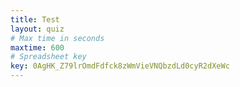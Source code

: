 ```yaml
---
title: Test
layout: quiz
# Max time in seconds
maxtime: 600
# Spreadsheet key
key: 0AgHK_Z79lrOmdFdfck8zWmVieVNQbzdLd0cyR2dXeWc
---
```

